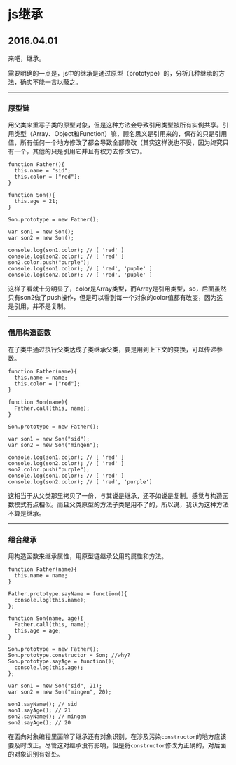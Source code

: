 # js继承
## 2016.04.01
来吧，继承。

需要明确的一点是，js中的继承是通过原型（prototype）的，分析几种继承的方法，确实不能一言以蔽之。

---
###  原型链
用父类来重写子类的原型对象，但是这种方法会导致引用类型被所有实例共享。引用类型（Array、Object和Function）嘛，顾名思义是引用来的，保存的只是引用值，所有任何一个地方修改了都会导致全部修改（其实这样说也不妥，因为终究只有一个，其他的只是引用它并且有权力去修改它）。

```
function Father(){
  this.name = "sid";
  this.color = ["red"];
}

function Son(){
  this.age = 21;
}

Son.prototype = new Father();

var son1 = new Son();
var son2 = new Son();

console.log(son1.color); // [ 'red' ]
console.log(son2.color); // [ 'red' ]
son2.color.push("purple");
console.log(son1.color); // [ 'red', 'puple' ]
console.log(son2.color); // [ 'red', 'puple' ]
```
这样子看就十分明显了，color是Array类型，而Array是引用类型，so，后面虽然只有son2做了push操作，但是可以看到每一个对象的color值都有改变，因为这是引用，并不是复制。

---

### 借用构造函数
在子类中通过执行父类达成子类继承父类，要是用到上下文的变换，可以传递参数。

```
function Father(name){
  this.name = name;
  this.color = ["red"];
}

function Son(name){
  Father.call(this, name);
}

Son.prototype = new Father();

var son1 = new Son("sid");
var son2 = new Son("mingen");

console.log(son1.color); // [ 'red' ]
console.log(son2.color); // [ 'red' ]
son2.color.push("purple");
console.log(son1.color); // [ 'red' ]
console.log(son2.color); // [ 'red', 'purple']
```

这相当于从父类那里拷贝了一份，与其说是继承，还不如说是复制。感觉与构造函数模式有点相似。而且父类原型的方法子类是用不了的，所以说，我认为这种方法不算是继承。

---
### 组合继承
用构造函数来继承属性，用原型链继承公用的属性和方法。

```
function Father(name){
  this.name = name;
}

Father.prototype.sayName = function(){
  console.log(this.name);
};

function Son(name, age){
  Father.call(this, name);
  this.age = age;
}

Son.prototype = new Father();
Son.prototype.constructor = Son; //why?
Son.prototype.sayAge = function(){
  console.log(this.age);
};

var son1 = new Son("sid", 21);
var son2 = new Son("mingen", 20);

son1.sayName(); // sid
son1.sayAge(); // 21
son2.sayName(); // mingen
son2.sayAge(); // 20
```

在面向对象编程里面除了继承还有对象识别，在涉及污染`constructor`的地方应该要及时改正。尽管这对继承没有影响，但是将`constructor`修改为正确的，对后面的对象识别有好处。
